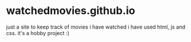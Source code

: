 # watchedmovies.github.io
just a site to keep track of movies i have watched 
i have used html, js and css.
it's a hobby project
:)
